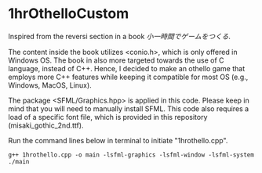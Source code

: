 # 1hrOthelloCustom
Inspired from the reversi section in a book *小一時間でゲームをつくる*.

The content inside the book utilizes <conio.h>, which is only offered in Windows OS.
The book in also more targeted towards the use of C language, instead of C++.
Hence, I decided to make an othello game that employs more C++ features while keeping it compatible for most OS (e.g., Windows, MacOS, Linux).

The package <SFML/Graphics.hpp> is applied in this code. Please keep in mind that you will need to manually install SFML.
This code also requires a load of a specific font file, which is provided in this repository (misaki_gothic_2nd.ttf).

Run the command lines below in terminal to initiate "1hrothello.cpp".
```
g++ 1hrothello.cpp -o main -lsfml-graphics -lsfml-window -lsfml-system
./main
```

